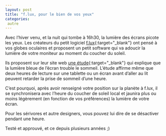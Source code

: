 ```yaml
---
layout: post
title: "f.lux, pour le bien de vos yeux"
categories:
 autre
---
```


Avec l’hiver venu, et la nuit qui tombe à 16h30, la lumière des écrans picote les yeux. Les créateurs du petit logiciel [f.lux](https://justgetflux.com/){:target="_blank"} ont pensé à vos globes oculaires et proposent un petit software qui va adoucir la lumière de votre moniteur au moment du coucher du soleil.

Ils proposent sur leur site web [une étude](https://justgetflux.com/research.html){:target="_blank"} qui explique que la lumière bleue de l’écran trouble le sommeil. L’étude affirme même que deux heures de lecture sur une tablette ou un écran avant d’aller au lit peuvent retarder la prise de sommeil d’une heure.

C’est pourquoi, après avoir renseigné votre position sur la planète à f.lux, il se synchronisera avec l’heure du coucher de soleil local et jaunira plus ou moins légèrement (en fonction de vos préférences) la lumière de votre écran.

Pour les sérivores et autre designers, vous pouvez lui dire de se désactiver pendant une heure.

Testé et approuvé, et ce depuis plusieurs années ;)
